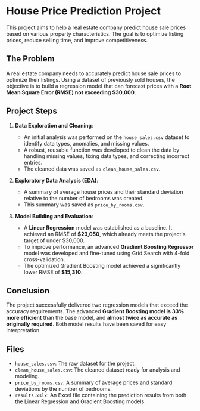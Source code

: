 # House Price Prediction Project

This project aims to help a real estate company predict house sale prices based on various property characteristics. The goal is to optimize listing prices, reduce selling time, and improve competitiveness.

## The Problem

A real estate company needs to accurately predict house sale prices to optimize their listings. Using a dataset of previously sold houses, the objective is to build a regression model that can forecast prices with a **Root Mean Square Error (RMSE) not exceeding $30,000**.

## Project Steps

1.  **Data Exploration and Cleaning**:
    * An initial analysis was performed on the `house_sales.csv` dataset to identify data types, anomalies, and missing values.
    * A robust, reusable function was developed to clean the data by handling missing values, fixing data types, and correcting incorrect entries.
    * The cleaned data was saved as `clean_house_sales.csv`.

2.  **Exploratory Data Analysis (EDA)**:
    * A summary of average house prices and their standard deviation relative to the number of bedrooms was created.
    * This summary was saved as `price_by_rooms.csv`.

3.  **Model Building and Evaluation**:
    * A **Linear Regression** model was established as a baseline. It achieved an RMSE of **$23,050**, which already meets the project's target of under $30,000.
    * To improve performance, an advanced **Gradient Boosting Regressor** model was developed and fine-tuned using Grid Search with 4-fold cross-validation.
    * The optimized Gradient Boosting model achieved a significantly lower RMSE of **$15,310**.

## Conclusion

The project successfully delivered two regression models that exceed the accuracy requirements. The advanced **Gradient Boosting model is 33% more efficient** than the base model, and **almost twice as accurate as originally required**. Both model results have been saved for easy interpretation.

## Files

* `house_sales.csv`: The raw dataset for the project.
* `clean_house_sales.csv`: The cleaned dataset ready for analysis and modeling.
* `price_by_rooms.csv`: A summary of average prices and standard deviations by the number of bedrooms.
* `results.xslx`: An Excel file containing the prediction results from both the Linear Regression and Gradient Boosting models.
